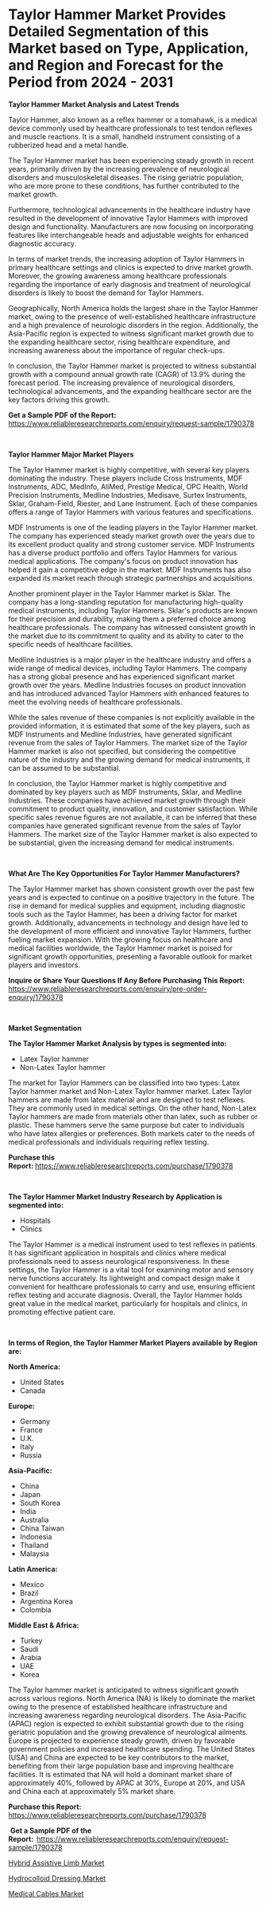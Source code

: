 <p><h1>Taylor Hammer Market Provides Detailed Segmentation of this Market based on Type, Application, and Region and Forecast for the Period from 2024 - 2031</h1></p><p><strong>Taylor Hammer Market Analysis and Latest Trends</strong></p>
<p><p>Taylor Hammer, also known as a reflex hammer or a tomahawk, is a medical device commonly used by healthcare professionals to test tendon reflexes and muscle reactions. It is a small, handheld instrument consisting of a rubberized head and a metal handle.</p><p>The Taylor Hammer market has been experiencing steady growth in recent years, primarily driven by the increasing prevalence of neurological disorders and musculoskeletal diseases. The rising geriatric population, who are more prone to these conditions, has further contributed to the market growth.</p><p>Furthermore, technological advancements in the healthcare industry have resulted in the development of innovative Taylor Hammers with improved design and functionality. Manufacturers are now focusing on incorporating features like interchangeable heads and adjustable weights for enhanced diagnostic accuracy.</p><p>In terms of market trends, the increasing adoption of Taylor Hammers in primary healthcare settings and clinics is expected to drive market growth. Moreover, the growing awareness among healthcare professionals regarding the importance of early diagnosis and treatment of neurological disorders is likely to boost the demand for Taylor Hammers.</p><p>Geographically, North America holds the largest share in the Taylor Hammer market, owing to the presence of well-established healthcare infrastructure and a high prevalence of neurologic disorders in the region. Additionally, the Asia-Pacific region is expected to witness significant market growth due to the expanding healthcare sector, rising healthcare expenditure, and increasing awareness about the importance of regular check-ups.</p><p>In conclusion, the Taylor Hammer market is projected to witness substantial growth with a compound annual growth rate (CAGR) of 13.9% during the forecast period. The increasing prevalence of neurological disorders, technological advancements, and the expanding healthcare sector are the key factors driving this growth.</p></p>
<p><strong>Get a Sample PDF of the Report:&nbsp;</strong> <a href="https://www.reliableresearchreports.com/enquiry/request-sample/1790378">https://www.reliableresearchreports.com/enquiry/request-sample/1790378</a></p>
<p>&nbsp;</p>
<p><strong>Taylor Hammer Major Market Players</strong></p>
<p><p>The Taylor Hammer market is highly competitive, with several key players dominating the industry. These players include Cross Instruments, MDF Instruments, ADC, MedInfo, AliMed, Prestige Medical, OPC Health, World Precision Instruments, Medline Industries, Medisave, Surtex Instruments, Sklar, Graham-Field, Riester, and Lane Instrument. Each of these companies offers a range of Taylor Hammers with various features and specifications.</p><p>MDF Instruments is one of the leading players in the Taylor Hammer market. The company has experienced steady market growth over the years due to its excellent product quality and strong customer service. MDF Instruments has a diverse product portfolio and offers Taylor Hammers for various medical applications. The company's focus on product innovation has helped it gain a competitive edge in the market. MDF Instruments has also expanded its market reach through strategic partnerships and acquisitions.</p><p>Another prominent player in the Taylor Hammer market is Sklar. The company has a long-standing reputation for manufacturing high-quality medical instruments, including Taylor Hammers. Sklar's products are known for their precision and durability, making them a preferred choice among healthcare professionals. The company has witnessed consistent growth in the market due to its commitment to quality and its ability to cater to the specific needs of healthcare facilities.</p><p>Medline Industries is a major player in the healthcare industry and offers a wide range of medical devices, including Taylor Hammers. The company has a strong global presence and has experienced significant market growth over the years. Medline Industries focuses on product innovation and has introduced advanced Taylor Hammers with enhanced features to meet the evolving needs of healthcare professionals.</p><p>While the sales revenue of these companies is not explicitly available in the provided information, it is estimated that some of the key players, such as MDF Instruments and Medline Industries, have generated significant revenue from the sales of Taylor Hammers. The market size of the Taylor Hammer market is also not specified, but considering the competitive nature of the industry and the growing demand for medical instruments, it can be assumed to be substantial.</p><p>In conclusion, the Taylor Hammer market is highly competitive and dominated by key players such as MDF Instruments, Sklar, and Medline Industries. These companies have achieved market growth through their commitment to product quality, innovation, and customer satisfaction. While specific sales revenue figures are not available, it can be inferred that these companies have generated significant revenue from the sales of Taylor Hammers. The market size of the Taylor Hammer market is also expected to be substantial, given the increasing demand for medical instruments.</p></p>
<p>&nbsp;</p>
<p><strong>What Are The Key Opportunities For Taylor Hammer Manufacturers?</strong></p>
<p><p>The Taylor Hammer market has shown consistent growth over the past few years and is expected to continue on a positive trajectory in the future. The rise in demand for medical supplies and equipment, including diagnostic tools such as the Taylor Hammer, has been a driving factor for market growth. Additionally, advancements in technology and design have led to the development of more efficient and innovative Taylor Hammers, further fueling market expansion. With the growing focus on healthcare and medical facilities worldwide, the Taylor Hammer market is poised for significant growth opportunities, presenting a favorable outlook for market players and investors.</p></p>
<p><strong>Inquire or Share Your Questions If Any Before Purchasing This Report:</strong> <a href="https://www.reliableresearchreports.com/enquiry/pre-order-enquiry/1790378">https://www.reliableresearchreports.com/enquiry/pre-order-enquiry/1790378</a></p>
<p>&nbsp;</p>
<p><strong>Market Segmentation</strong></p>
<p><strong>The Taylor Hammer Market Analysis by types is segmented into:</strong></p>
<p><ul><li>Latex Taylor hammer</li><li>Non-Latex Taylor hammer</li></ul></p>
<p><p>The market for Taylor Hammers can be classified into two types: Latex Taylor hammer market and Non-Latex Taylor hammer market. Latex Taylor hammers are made from latex material and are designed to test reflexes. They are commonly used in medical settings. On the other hand, Non-Latex Taylor hammers are made from materials other than latex, such as rubber or plastic. These hammers serve the same purpose but cater to individuals who have latex allergies or preferences. Both markets cater to the needs of medical professionals and individuals requiring reflex testing.</p></p>
<p><strong>Purchase this Report:&nbsp;</strong><a href="https://www.reliableresearchreports.com/purchase/1790378">https://www.reliableresearchreports.com/purchase/1790378</a></p>
<p>&nbsp;</p>
<p><strong>The Taylor Hammer Market Industry Research by Application is segmented into:</strong></p>
<p><ul><li>Hospitals</li><li>Clinics</li></ul></p>
<p><p>The Taylor Hammer is a medical instrument used to test reflexes in patients. It has significant application in hospitals and clinics where medical professionals need to assess neurological responsiveness. In these settings, the Taylor Hammer is a vital tool for examining motor and sensory nerve functions accurately. Its lightweight and compact design make it convenient for healthcare professionals to carry and use, ensuring efficient reflex testing and accurate diagnosis. Overall, the Taylor Hammer holds great value in the medical market, particularly for hospitals and clinics, in promoting effective patient care.</p></p>
<p>&nbsp;</p>
<p><strong>In terms of Region, the Taylor Hammer Market Players available by Region are:</strong></p>
<p>
    <p> <strong> North America: </strong>
        <ul>
            <li>United States</li>
            <li>Canada</li>
        </ul>
        </p> 
    <p> <strong> Europe: </strong>
        <ul>
            <li>Germany</li>
            <li>France</li>
            <li>U.K.</li>
            <li>Italy</li>
            <li>Russia</li>
        </ul>
        </p> 
    <p> <strong> Asia-Pacific: </strong>
        <ul>
            <li>China</li>
            <li>Japan</li>
            <li>South Korea</li>
            <li>India</li>
            <li>Australia</li>
            <li>China Taiwan</li>
            <li>Indonesia</li>
            <li>Thailand</li>
            <li>Malaysia</li>
        </ul>
        </p> 
    <p> <strong> Latin America: </strong>
        <ul>
            <li>Mexico</li>
            <li>Brazil</li>
            <li>Argentina Korea</li>
            <li>Colombia</li>
        </ul>
        </p> 
    <p> <strong> Middle East & Africa: </strong>
        <ul>
            <li>Turkey</li>
            <li>Saudi</li>
            <li>Arabia</li>
            <li>UAE</li>
            <li>Korea</li>
        </ul>
    </p>
    </p>
<p><p>The Taylor hammer market is anticipated to witness significant growth across various regions. North America (NA) is likely to dominate the market owing to the presence of established healthcare infrastructure and increasing awareness regarding neurological disorders. The Asia-Pacific (APAC) region is expected to exhibit substantial growth due to the rising geriatric population and the growing prevalence of neurological ailments. Europe is projected to experience steady growth, driven by favorable government policies and increased healthcare spending. The United States (USA) and China are expected to be key contributors to the market, benefiting from their large population base and improving healthcare facilities. It is estimated that NA will hold a dominant market share of approximately 40%, followed by APAC at 30%, Europe at 20%, and USA and China each at approximately 5% market share.</p></p>
<p><strong>Purchase this Report: </strong><a href="https://www.reliableresearchreports.com/purchase/1790378">https://www.reliableresearchreports.com/purchase/1790378</a></p>
<p>&nbsp;<strong>Get a Sample PDF of the Report:&nbsp;&nbsp;</strong><a href="https://www.reliableresearchreports.com/enquiry/request-sample/1790378">https://www.reliableresearchreports.com/enquiry/request-sample/1790378</a></p>
<p><strong></strong></p>
<p><p><a href="https://github.com/chartsaturn/Market-Research-Report-List-1/blob/main/hybrid-assistive-limb-market.md">Hybrid Assistive Limb Market</a></p><p><a href="https://github.com/JameTravis/Market-Research-Report-List-3/blob/main/hydrocolloid-dressing-market.md">Hydrocolloid Dressing Market</a></p><p><a href="https://github.com/Triciasol/Market-Research-Report-List-1/blob/main/medical-cables-market.md">Medical Cables Market</a></p></p>